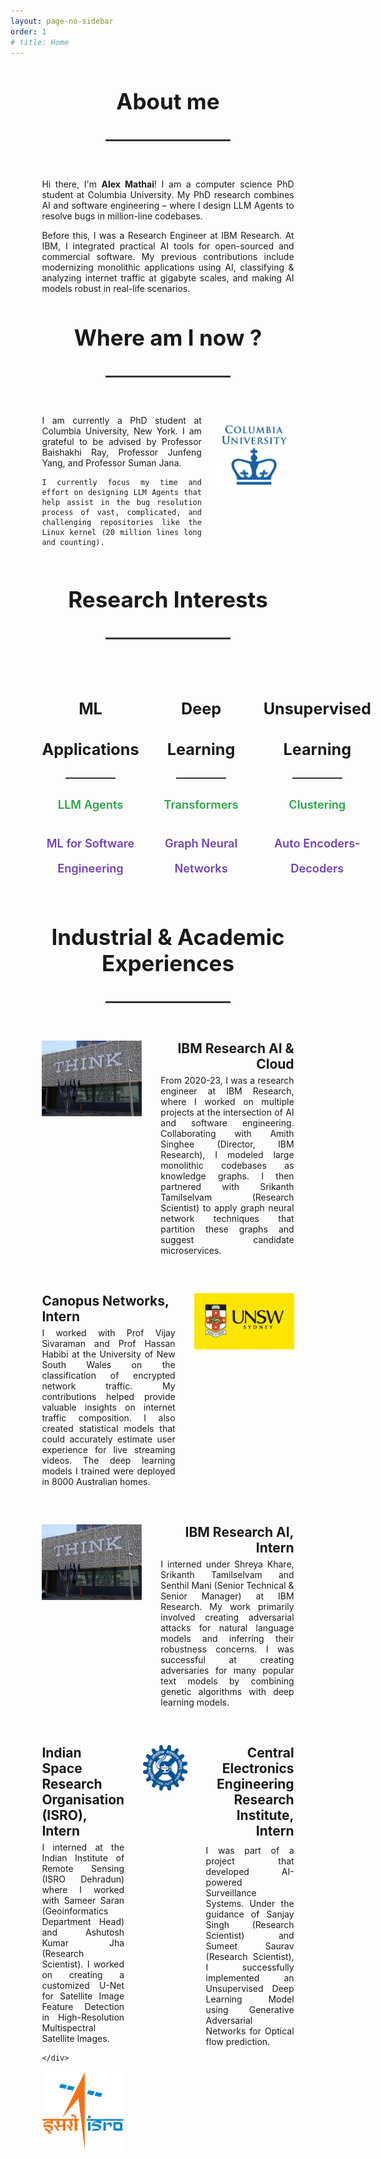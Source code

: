 ```yaml
---
layout: page-no-sidebar
order: 1
# title: Home
---
```


<div style="padding: 0 10%; max-width: 1200px; margin: 0 auto;">

<div style="text-align: center; margin: 40px 0;">
  <h2 style="font-size: 2.5em; font-weight: bold; margin-bottom: 40px;">About me</h2>
  <div style="height: 3px; background-color: #333; margin: 0 auto 60px auto; width: 200px;"></div>
</div>

<div style="text-align: justify;">

Hi there, I'm <strong>Alex Mathai</strong>! I am a computer science PhD student at Columbia University. My PhD research combines AI and software engineering – where I design LLM Agents to resolve bugs in million-line codebases.

Before this, I was a Research Engineer at IBM Research. At IBM, I integrated practical AI tools for open-sourced and commercial software. My previous contributions include modernizing monolithic applications using AI, classifying & analyzing internet traffic at gigabyte scales, and making AI models robust in real-life scenarios.

</div>

<div style="text-align: center; margin: 40px 0;">
  <h2 style="font-size: 2.5em; font-weight: bold; margin-bottom: 40px;">Where am I now ?</h2>
  <div style="height: 3px; background-color: #333; margin: 0 auto 60px auto; width: 200px;"></div>
</div>

<div style="display: flex; align-items: flex-start; gap: 20px; margin-bottom: 20px;">
  <div style="flex: 2; text-align: justify;">
    I am currently a PhD student at Columbia University, New York. I am grateful to be advised by Professor Baishakhi Ray, Professor Junfeng Yang, and Professor Suman Jana. 

    I currently focus my time and effort on designing LLM Agents that help assist in the bug resolution process of vast, complicated, and challenging repositories like the Linux kernel (20 million lines long and counting).
  </div>
  <div style="flex: 1;">
    <img src="/assets/img/columbia-logo.jpg" alt="Columbia University" style="width: 100%; max-width: 200px; border-radius: 8px;">
  </div>
</div> 

<div style="text-align: center; margin: 40px 0;">
  <h2 style="font-size: 2.5em; font-weight: bold; margin-bottom: 40px;">Research Interests</h2>
  <div style="height: 3px; background-color: #333; margin: 0 auto 60px auto; width: 200px;"></div>
</div>

<div style="display: flex; justify-content: space-around; align-items: flex-start; gap: 40px; margin: 60px 0;">
  <div style="flex: 1; text-align: center;">
    <h3 style="font-size: 1.8em; font-weight: bold; margin-bottom: 20px;">ML</h3>
    <h3 style="font-size: 1.8em; font-weight: bold; margin-bottom: 30px;">Applications</h3>
    <div style="height: 2px; background-color: #333; margin: 0 auto 30px auto; width: 80px;"></div>
    <p style="color: #28a745; font-size: 1.3em; font-weight: 600; margin-bottom: 40px;">LLM Agents</p>
    <p style="color: #6f42c1; font-size: 1.3em; font-weight: 600;">ML for Software</p>
    <p style="color: #6f42c1; font-size: 1.3em; font-weight: 600;">Engineering</p>
  </div>

  <div style="flex: 1; text-align: center;">
    <h3 style="font-size: 1.8em; font-weight: bold; margin-bottom: 20px;">Deep</h3>
    <h3 style="font-size: 1.8em; font-weight: bold; margin-bottom: 30px;">Learning</h3>
    <div style="height: 2px; background-color: #333; margin: 0 auto 30px auto; width: 80px;"></div>
    <p style="color: #28a745; font-size: 1.3em; font-weight: 600; margin-bottom: 40px;">Transformers</p>
    <p style="color: #6f42c1; font-size: 1.3em; font-weight: 600;">Graph Neural</p>
    <p style="color: #6f42c1; font-size: 1.3em; font-weight: 600;">Networks</p>
  </div>

  <div style="flex: 1; text-align: center;">
    <h3 style="font-size: 1.8em; font-weight: bold; margin-bottom: 20px;">Unsupervised</h3>
    <h3 style="font-size: 1.8em; font-weight: bold; margin-bottom: 30px;">Learning</h3>
    <div style="height: 2px; background-color: #333; margin: 0 auto 30px auto; width: 80px;"></div>
    <p style="color: #28a745; font-size: 1.3em; font-weight: 600; margin-bottom: 40px;">Clustering</p>
    <p style="color: #6f42c1; font-size: 1.3em; font-weight: 600;">Auto Encoders-</p>
    <p style="color: #6f42c1; font-size: 1.3em; font-weight: 600;">Decoders</p>
  </div>
</div>

<div style="text-align: center; margin: 40px 0;">
  <h2 style="font-size: 2.5em; font-weight: bold; margin-bottom: 40px;">Industrial & Academic Experiences</h2>
  <div style="height: 3px; background-color: #333; margin: 0 auto 60px auto; width: 200px;"></div>
</div>


<div style="display: flex; align-items: flex-start; gap: 30px; margin-bottom: 60px;">
  <div style="flex: 1.5;">
    <img src="/assets/img/ibm-think.jpg" alt="IBM Research" style="width: 100%; max-width: 800px; border-radius: 1px;">
  </div>
  <div style="flex: 2;">
    <h3 style="text-align: right; font-size: 1.5em; font-weight: bold; margin-top: 0; margin-bottom:5px;">IBM Research AI & Cloud</h3>
    <div style="text-align: justify;">
      From 2020-23, I was a research engineer at IBM Research, where I worked on multiple projects at the intersection of AI and software engineering. Collaborating with Amith Singhee (Director, IBM Research), I modeled large monolithic codebases as knowledge graphs. I then partnered with Srikanth Tamilselvam (Research Scientist) to apply graph neural network techniques that partition these graphs and suggest candidate microservices.
    </div>
  </div>
</div>


<div style="display: flex; align-items: flex-start; gap: 30px; margin-bottom: 60px;">
  <div style="flex: 2;">
    <h3 style="text-align: left; font-size: 1.5em; font-weight: bold; margin-top: 0; margin-bottom:5px;">Canopus Networks, Intern
</h3>
    <div style="text-align: justify;">
      I worked with Prof Vijay Sivaraman and Prof Hassan Habibi at the University of New South Wales on the classification of encrypted network traffic. My contributions helped provide valuable insights on internet traffic composition. I also created statistical models that could accurately estimate user experience for live streaming videos. The deep learning models I trained were deployed in 8000 Australian homes.
    </div>
  </div>
    <div style="flex: 1.5;">
    <img src="/assets/img/unsw-logo.jpg" alt="Canopus Networks, Intern" style="width: 100%; max-width: 800px; border-radius: 1px;">
  </div>
</div>


<div style="display: flex; align-items: flex-start; gap: 30px; margin-bottom: 60px;">
  <div style="flex: 1.5;">
    <img src="/assets/img/ibm-think.jpg" alt="IBM Research" style="width: 100%; max-width: 800px; border-radius: 1px;">
  </div>
  <div style="flex: 2;">
    <h3 style="text-align: right; font-size: 1.5em; font-weight: bold; margin-top: 0; margin-bottom:5px;">IBM Research AI, Intern
</h3>
    <div style="text-align: justify;">
 I interned under Shreya Khare, Srikanth Tamilselvam and  Senthil Mani (Senior Technical & Senior Manager) at IBM Research. My work primarily involved creating adversarial attacks for natural language models and inferring their robustness concerns. I was successful at creating adversaries for many popular text models by combining genetic algorithms with deep learning models.
    </div>
  </div>
</div>


<div style="display: flex; align-items: flex-start; gap: 30px; margin-bottom: 60px;">
  <div style="flex: 2;">
    <h3 style="text-align: left; font-size: 1.5em; font-weight: bold; margin-top: 0; margin-bottom:5px;">Indian Space Research Organisation (ISRO), Intern
</h3>
    <div style="text-align: justify;">
I interned at the Indian Institute of Remote Sensing (ISRO Dehradun) where I worked with Sameer Saran (Geoinformatics Department Head) and Ashutosh Kumar Jha (Research Scientist). I worked on creating a customized U-Net for Satellite Image Feature Detection in High-Resolution Multispectral Satellite Images.

    </div>
  </div>
    <div style="flex: 1.5;">
    <img src="/assets/img/isro.jpg" alt="Canopus Networks, Intern" style="width: 100%; max-width: 800px; border-radius: 1px;">
  </div>
</div>



<div style="display: flex; align-items: flex-start; gap: 30px; margin-bottom: 60px;">
  <div style="flex: 1;">
    <img src="/assets/img/ceeri.png" alt="IBM Research" style="width: 100%; max-width: 100; border-radius: 1px;">
  </div>
  <div style="flex: 2;">
    <h3 style="text-align: right; font-size: 1.5em; font-weight: bold; margin-top: 0; margin-bottom:10px;">Central Electronics Engineering Research Institute, Intern
</h3>
    <div style="text-align: justify;">
I was part of a project that developed AI-powered Surveillance Systems. Under the guidance of Sanjay Singh (Research Scientist) and Sumeet Saurav (Research Scientist), I successfully implemented an Unsupervised Deep Learning Model using Generative Adversarial Networks for Optical flow prediction.
    </div>
  </div>
</div>

</div>

